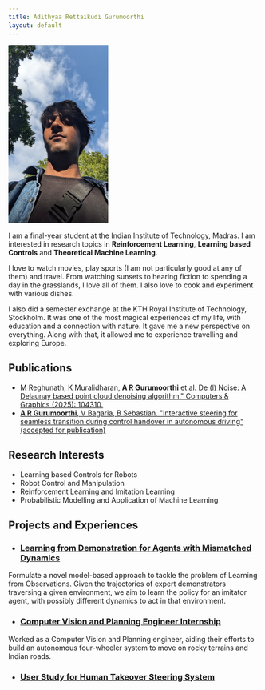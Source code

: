 ```yaml
---
title: Adithyaa Rettaikudi Gurumoorthi
layout: default
---
```

<img src="projects/images/pfp2.jpg" alt="drawing" width="200"/>

I am a final-year student at the Indian Institute of Technology, Madras. I am interested in research topics in **Reinforcement Learning**, **Learning based Controls** and **Theoretical Machine Learning**. 

I love to watch movies, play sports (I am not particularly good at any of them) and travel. From watching sunsets to hearing fiction to spending a day in the grasslands, I love all of them. I also love to cook and experiment with various dishes. 

I also did a semester exchange at the KTH Royal Institute of Technology, Stockholm. It was one of the most magical experiences of my life, with education and a connection with nature. It gave me a new perspective on everything. Along with that, it allowed me to experience travelling and exploring Europe.

## Publications
- [M Reghunath, K Muralidharan, **A R Gurumoorthi** et al. De (l) Noise: A Delaunay based point cloud denoising algorithm." Computers & Graphics (2025): 104310.](https://www.sciencedirect.com/science/article/pii/S0097849325001517)
- [**A R Gurumoorthi**, V Bagaria, B Sebastian. "Interactive steering for seamless transition during control handover in autonomous driving" (accepted for publication)]()

## Research Interests
- Learning based Controls for Robots
- Robot Control and Manipulation
- Reinforcement Learning and Imitation Learning
- Probabilistic Modelling and Application of Machine Learning

## Projects and Experiences

- ### [Learning from Demonstration for Agents with Mismatched Dynamics](/projects/learning_from_demon.md#learning-from-demonstration-for-agents-with-mismatched-dynamics)
Formulate a novel model-based approach to tackle the problem of Learning from Observations. Given the trajectories of expert demonstrators traversing a given environment, we aim to learn the policy for an imitator agent, with possibly different dynamics to act in that environment.

- ### [Computer Vision and Planning Engineer Internship](/projects/ola_krutrim.md#ola-krutrim---embodied-ai)
Worked as a Computer Vision and Planning engineer, aiding their efforts to build an autonomous four-wheeler system to move on rocky terrains and Indian roads.

- ### [User Study for Human Takeover Steering System](/projects/user_study_steering.md#user-study-for-human-takeover-steering-system)

